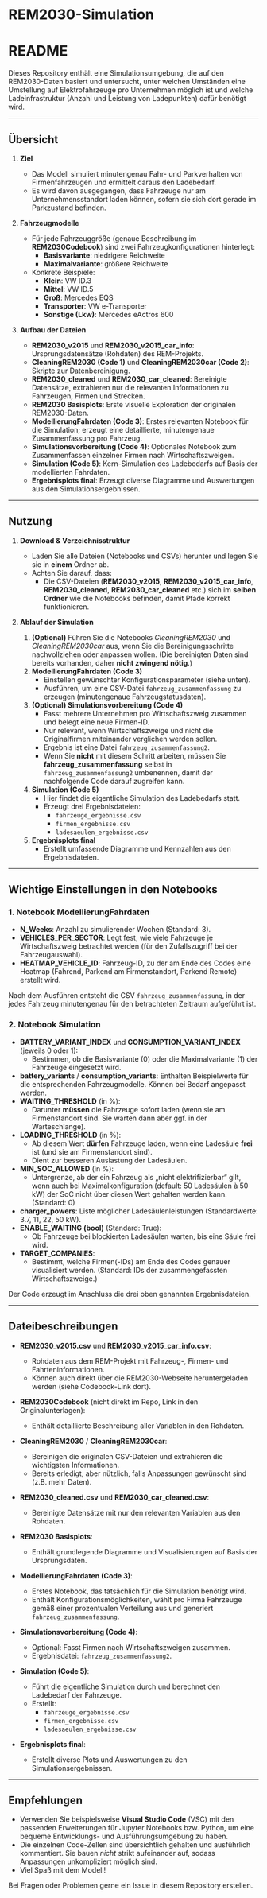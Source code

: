 # REM2030-Simulation
# README

Dieses Repository enthält eine Simulationsumgebung, die auf den REM2030-Daten basiert und untersucht, unter welchen Umständen eine Umstellung auf Elektrofahrzeuge pro Unternehmen möglich ist und welche Ladeinfrastruktur (Anzahl und Leistung von Ladepunkten) dafür benötigt wird.

---

## Übersicht

1. **Ziel**  
   - Das Modell simuliert minutengenau Fahr- und Parkverhalten von Firmenfahrzeugen und ermittelt daraus den Ladebedarf.  
   - Es wird davon ausgegangen, dass Fahrzeuge nur am Unternehmensstandort laden können, sofern sie sich dort gerade im Parkzustand befinden.

2. **Fahrzeugmodelle**  
   - Für jede Fahrzeuggröße (genaue Beschreibung im **REM2030Codebook**) sind zwei Fahrzeugkonfigurationen hinterlegt:  
     - **Basisvariante**: niedrigere Reichweite  
     - **Maximalvariante**: größere Reichweite  
   - Konkrete Beispiele:
     - **Klein**: VW ID.3  
     - **Mittel**: VW ID.5  
     - **Groß**: Mercedes EQS  
     - **Transporter**: VW e-Transporter  
     - **Sonstige (Lkw)**: Mercedes eActros 600  

3. **Aufbau der Dateien**  
   - **REM2030_v2015** und **REM2030_v2015_car_info**: Ursprungsdatensätze (Rohdaten) des REM-Projekts.  
   - **CleaningREM2030 (Code 1)** und **CleaningREM2030car (Code 2)**: Skripte zur Datenbereinigung.  
   - **REM2030_cleaned** und **REM2030_car_cleaned**: Bereinigte Datensätze, extrahieren nur die relevanten Informationen zu Fahrzeugen, Firmen und Strecken.  
   - **REM2030 Basisplots**: Erste visuelle Exploration der originalen REM2030-Daten.  
   - **ModellierungFahrdaten (Code 3)**: Erstes relevanten Notebook für die Simulation; erzeugt eine detaillierte, minutengenaue Zusammenfassung pro Fahrzeug.  
   - **Simulationsvorbereitung (Code 4)**: Optionales Notebook zum Zusammenfassen einzelner Firmen nach Wirtschaftszweigen.  
   - **Simulation (Code 5)**: Kern-Simulation des Ladebedarfs auf Basis der modellierten Fahrdaten.  
   - **Ergebnisplots final**: Erzeugt diverse Diagramme und Auswertungen aus den Simulationsergebnissen.

---

## Nutzung

1. **Download & Verzeichnisstruktur**  
   - Laden Sie alle Dateien (Notebooks und CSVs) herunter und legen Sie sie in **einem** Ordner ab.  
   - Achten Sie darauf, dass:
     - Die CSV-Dateien (**REM2030_v2015**, **REM2030_v2015_car_info**, **REM2030_cleaned**, **REM2030_car_cleaned** etc.) sich im **selben Ordner** wie die Notebooks befinden, damit Pfade korrekt funktionieren.

2. **Ablauf der Simulation**  
   1. **(Optional)** Führen Sie die Notebooks *CleaningREM2030* und *CleaningREM2030car* aus, wenn Sie die Bereinigungsschritte nachvollziehen oder anpassen wollen. (Die bereinigten Daten sind bereits vorhanden, daher **nicht zwingend nötig**.)  
   2. **ModellierungFahrdaten (Code 3)**  
      - Einstellen gewünschter Konfigurationsparameter (siehe unten).  
      - Ausführen, um eine CSV-Datei `fahrzeug_zusammenfassung` zu erzeugen (minutengenaue Fahrzeugstatusdaten).  
   3. **(Optional) Simulationsvorbereitung (Code 4)**  
      - Fasst mehrere Unternehmen pro Wirtschaftszweig zusammen und belegt eine neue Firmen-ID.  
      - Nur relevant, wenn Wirtschaftszweige und nicht die Originalfirmen miteinander verglichen werden sollen.  
      - Ergebnis ist eine Datei `fahrzeug_zusammenfassung2`.  
      - Wenn Sie **nicht** mit diesem Schritt arbeiten, müssen Sie **fahrzeug_zusammenfassung**  selbst in `fahrzeug_zusammenfassung2` umbenennen, damit der nachfolgende Code darauf zugreifen kann.  
   4. **Simulation (Code 5)**  
      - Hier findet die eigentliche Simulation des Ladebedarfs statt.  
      - Erzeugt drei Ergebnisdateien:  
        - `fahrzeuge_ergebnisse.csv`  
        - `firmen_ergebnisse.csv`  
        - `ladesaeulen_ergebnisse.csv`  
   5. **Ergebnisplots final**  
      - Erstellt umfassende Diagramme und Kennzahlen aus den Ergebnisdateien.

---

## Wichtige Einstellungen in den Notebooks

### 1. Notebook **ModellierungFahrdaten**

- **N_Weeks**: Anzahl zu simulierender Wochen (Standard: 3).  
- **VEHICLES_PER_SECTOR**: Legt fest, wie viele Fahrzeuge je Wirtschaftszweig betrachtet werden (für den Zufallszugriff bei der Fahrzeugauswahl).  
- **HEATMAP_VEHICLE_ID**: Fahrzeug-ID, zu der am Ende des Codes eine Heatmap (Fahrend, Parkend am Firmenstandort, Parkend Remote) erstellt wird.

Nach dem Ausführen entsteht die CSV `fahrzeug_zusammenfassung`, in der jedes Fahrzeug minutengenau für den betrachteten Zeitraum aufgeführt ist.

### 2. Notebook **Simulation**

- **BATTERY_VARIANT_INDEX** und **CONSUMPTION_VARIANT_INDEX** (jeweils 0 oder 1):  
  - Bestimmen, ob die Basisvariante (0) oder die Maximalvariante (1) der Fahrzeuge eingesetzt wird.  
- **battery_variants** / **consumption_variants**: Enthalten Beispielwerte für die entsprechenden Fahrzeugmodelle. Können bei Bedarf angepasst werden.  
- **WAITING_THRESHOLD** (in %):  
  - Darunter **müssen** die Fahrzeuge sofort laden (wenn sie am Firmenstandort sind. Sie warten dann aber ggf. in der Warteschlange).  
- **LOADING_THRESHOLD** (in %):  
  - Ab diesem Wert **dürfen** Fahrzeuge laden, wenn eine Ladesäule **frei** ist (und sie am Firmenstandort sind).  
  - Dient zur besseren Auslastung der Ladesäulen.  
- **MIN_SOC_ALLOWED** (in %):  
  - Untergrenze, ab der ein Fahrzeug als „nicht elektrifizierbar“ gilt, wenn auch bei Maximalkonfiguration (default: 50 Ladesäulen à 50 kW) der SoC nicht über diesen Wert gehalten werden kann. (Standard: 0)  
- **charger_powers**: Liste möglicher Ladesäulenleistungen (Standardwerte: 3.7, 11, 22, 50 kW).  
- **ENABLE_WAITING (bool)** (Standard: True):  
  - Ob Fahrzeuge bei blockierten Ladesäulen warten, bis eine Säule frei wird.  
- **TARGET_COMPANIES**:  
  - Bestimmt, welche Firmen(-IDs) am Ende des Codes genauer visualisiert werden. (Standard: IDs der zusammengefassten Wirtschaftszweige.)

Der Code erzeugt im Anschluss die drei oben genannten Ergebnisdateien.

---

## Dateibeschreibungen

- **REM2030_v2015.csv** und **REM2030_v2015_car_info.csv**:  
  - Rohdaten aus dem REM-Projekt mit Fahrzeug-, Firmen- und Fahrteninformationen.  
  - Können auch direkt über die REM2030-Webseite heruntergeladen werden (siehe Codebook-Link dort).  

- **REM2030Codebook** (nicht direkt im Repo, Link in den Originalunterlagen):  
  - Enthält detaillierte Beschreibung aller Variablen in den Rohdaten.

- **CleaningREM2030** / **CleaningREM2030car**:  
  - Bereinigen die originalen CSV-Dateien und extrahieren die wichtigsten Informationen.  
  - Bereits erledigt, aber nützlich, falls Anpassungen gewünscht sind (z.B. mehr Daten).  

- **REM2030_cleaned.csv** und **REM2030_car_cleaned.csv**:  
  - Bereinigte Datensätze mit nur den relevanten Variablen aus den Rohdaten.  

- **REM2030 Basisplots**:  
  - Enthält grundlegende Diagramme und Visualisierungen auf Basis der Ursprungsdaten.  

- **ModellierungFahrdaten (Code 3)**:  
  - Erstes Notebook, das tatsächlich für die Simulation benötigt wird.  
  - Enthält Konfigurationsmöglichkeiten, wählt pro Firma Fahrzeuge gemäß einer prozentualen Verteilung aus und generiert `fahrzeug_zusammenfassung`.  

- **Simulationsvorbereitung (Code 4)**:  
  - Optional: Fasst Firmen nach Wirtschaftszweigen zusammen.  
  - Ergebnisdatei: `fahrzeug_zusammenfassung2`.  

- **Simulation (Code 5)**:  
  - Führt die eigentliche Simulation durch und berechnet den Ladebedarf der Fahrzeuge.  
  - Erstellt:
    - `fahrzeuge_ergebnisse.csv`  
    - `firmen_ergebnisse.csv`  
    - `ladesaeulen_ergebnisse.csv`  

- **Ergebnisplots final**:  
  - Erstellt diverse Plots und Auswertungen zu den Simulationsergebnissen.  

---

## Empfehlungen

- Verwenden Sie beispielsweise **Visual Studio Code** (VSC) mit den passenden Erweiterungen für Jupyter Notebooks bzw. Python, um eine bequeme Entwicklungs- und Ausführungsumgebung zu haben.  
- Die einzelnen Code-Zellen sind übersichtlich gehalten und ausführlich kommentiert. Sie bauen *nicht* strikt aufeinander auf, sodass Anpassungen unkompliziert möglich sind.  
- Viel Spaß mit dem Modell!  

Bei Fragen oder Problemen gerne ein Issue in diesem Repository erstellen.
